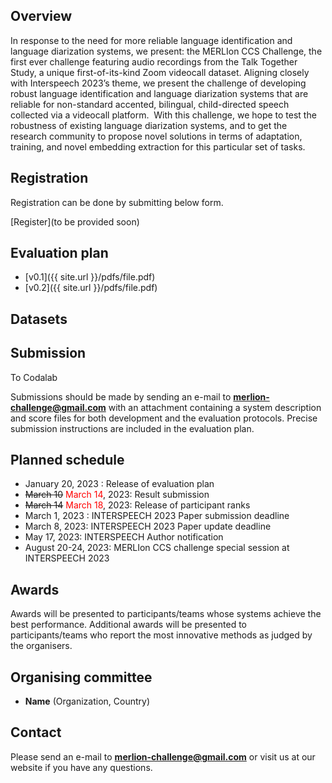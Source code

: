 
## Overview
In response to the need for more reliable language identification and language diarization systems, we present: the MERLIon CCS Challenge, the first ever challenge featuring audio recordings from the Talk Together Study, a unique first-of-its-kind Zoom videocall dataset. Aligning closely with Interspeech 2023’s theme, we present the challenge of developing robust language identification and language diarization systems that are reliable for non-standard accented, bilingual, child-directed speech collected via a videocall platform. 
With this challenge, we hope to test the robustness of existing language diarization systems, and to get the research community to propose novel solutions in terms of adaptation, training, and novel embedding extraction for this particular set of tasks. 


## Registration
Registration can be done by submitting below form.

[Register](to be provided soon)


## Evaluation plan
- [v0.1]({{ site.url }}/pdfs/file.pdf)
- [v0.2]({{ site.url }}/pdfs/file.pdf)


## Datasets


## Submission

To Codalab

Submissions should be made by sending an e-mail to **merlion-challenge@gmail.com** with an attachment containing a system description and score files for both development and the evaluation protocols. Precise submission instructions are included in the evaluation plan.

## Planned schedule
- January 20, 2023 : Release of evaluation plan
- ~~March 10~~ <span style="color:red">March 14</span>, 2023: Result submission
- ~~March 14~~ <span style="color:red">March 18</span>, 2023: Release of participant ranks
- March 1, 2023 : INTERSPEECH 2023 Paper submission deadline
- March 8, 2023: INTERSPEECH 2023 Paper update deadline
- May 17, 2023: INTERSPEECH Author notification
- August 20-24, 2023: MERLIon CCS challenge special session at INTERSPEECH 2023


## Awards
Awards will be presented to participants/teams whose systems achieve the best performance.  Additional awards will be presented to participants/teams who report the most innovative methods as judged by the organisers.


## Organising committee
- **Name** (Organization, Country)


## Contact
Please send an e-mail to **merlion-challenge@gmail.com** or visit us at our website if you have any questions.
